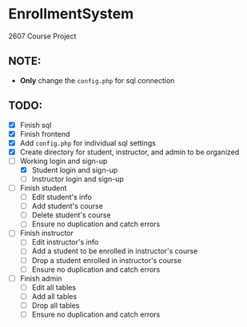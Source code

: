 # EnrollmentSystem
2607 Course Project

## NOTE:
- **Only** change the `config.php` for sql connection

## TODO:
- [x] Finish sql
- [x] Finish frontend
- [x] Add `config.php` for individual sql settings
- [x] Create directory for student, instructor, and admin to be organized
- [ ] Working login and sign-up
	- [x] Student login and sign-up
	- [ ] Instructor login and sign-up
- [ ] Finish student
	- [ ] Edit student's info
	- [ ] Add student's course
	- [ ] Delete student's course
	- [ ] Ensure no duplication and catch errors
- [ ] Finish instructor
	- [ ] Edit instructor's info
	- [ ] Add a student to be enrolled in instructor's course
	- [ ] Drop a student enrolled in instructor's course
	- [ ] Ensure no duplication and catch errors
- [ ] Finish admin
	- [ ] Edit all tables
	- [ ] Add all tables
	- [ ] Drop all tables
	- [ ] Ensure no duplication and catch errors
